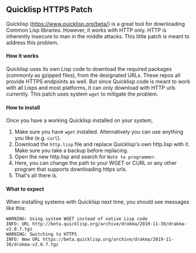 ## Quicklisp HTTPS Patch

Quicklisp (https://www.quicklisp.org/beta/) is a great tool for downloading Common Lisp libraries. However, it works with HTTP only. HTTP is inherently insecure to man in the middle attacks. This little patch is meant to address this problem.

#### How it works
Quicklisp uses its own Lisp code to download the required packages (commonly as gzipped files), from the designated URLs. These repos all provide HTTPS endpoints as well. But since Quicklisp code is meant to work with all Lisps and most platforms, it can only
download with HTTP urls currently. This patch uses system `wget` to mitigate the problem.

#### How to install
Once you have a working Quicklisp installed on your system,
1. Make sure you have `wget` installed. Alternatively you can use anything you like (e.g. `curl`).
2. Download the `http.lisp` file and replace Quicklisp's own http.lisp with it. Make sure you take a backup before replacing.
3. Open the new http.lisp and search for `Note to programmer`.
4. Here, you can change the path to your WGET or CURL or any other program that supports downloading https urls.
5. That's all there is.

#### What to expect
When installing systems with Quicklisp next time, you should see messages like this:
```
WARNING: Using system WGET instead of native Lisp code
INFO: URL http://beta.quicklisp.org/archive/drakma/2019-11-30/drakma-v2.0.7.tgz
WARNING: Switching to HTTPS
INFO: New URL https://beta.quicklisp.org/archive/drakma/2019-11-30/drakma-v2.0.7.tgz
```
